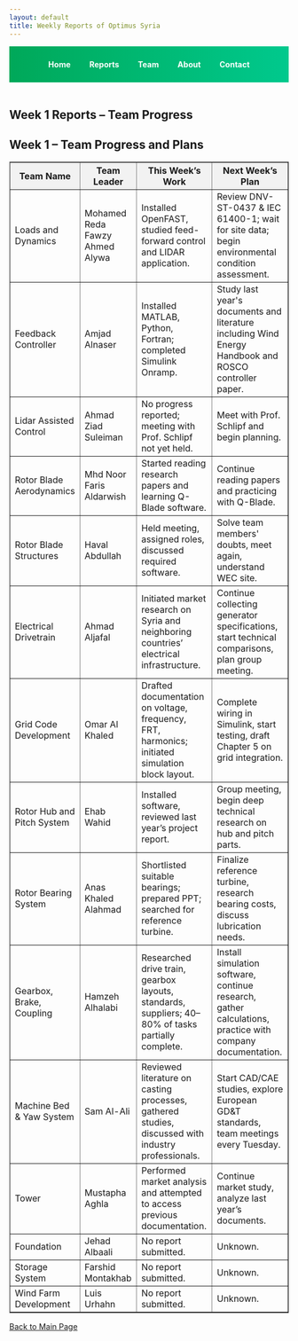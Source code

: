 ```yaml
---
layout: default
title: Weekly Reports of Optimus Syria
---
```


<!-- Top Navigation -->
<div style="text-align:center; background:linear-gradient(90deg, #00a859, #00c98d); padding:10px;">

  <a href="index.html" style="color:white; margin:0 15px; font-weight:bold; text-decoration:none;">Home</a>
  <a href="week1.html" style="color:white; margin:0 15px; font-weight:bold; text-decoration:none;">Reports</a>
  <a href="team.html" style="color:white; margin:0 15px; font-weight:bold; text-decoration:none;">Team</a>
  <a href="about.html" style="color:white; margin:0 15px; font-weight:bold; text-decoration:none;">About</a>
  <a href="contact.html" style="color:white; margin:0 15px; font-weight:bold; text-decoration:none;">Contact</a>
</div>

<br>

<link rel="stylesheet" href="assets/style.css">

## Week 1 Reports – Team Progress

<h2>Week 1 – Team Progress and Plans</h2>

<table border="1" cellpadding="8" cellspacing="0" style="border-collapse: collapse; width: 100%;">
  <thead style="background-color: #f2f2f2;">
    <tr>
      <th>Team Name</th>
      <th>Team Leader</th>
      <th>This Week’s Work</th>
      <th>Next Week’s Plan</th>
    </tr>
  </thead>
  <tbody>
    <tr>
      <td>Loads and Dynamics</td>
      <td>Mohamed Reda Fawzy Ahmed Alywa</td>
      <td>Installed OpenFAST, studied feed-forward control and LIDAR application.</td>
      <td>Review DNV-ST-0437 & IEC 61400-1; wait for site data; begin environmental condition assessment.</td>
    </tr>
    <tr>
      <td>Feedback Controller</td>
      <td>Amjad Alnaser</td>
      <td>Installed MATLAB, Python, Fortran; completed Simulink Onramp.</td>
      <td>Study last year's documents and literature including Wind Energy Handbook and ROSCO controller paper.</td>
    </tr>
    <tr>
      <td>Lidar Assisted Control</td>
      <td>Ahmad Ziad Suleiman</td>
      <td>No progress reported; meeting with Prof. Schlipf not yet held.</td>
      <td>Meet with Prof. Schlipf and begin planning.</td>
    </tr>
    <tr>
      <td>Rotor Blade Aerodynamics</td>
      <td>Mhd Noor Faris Aldarwish</td>
      <td>Started reading research papers and learning Q-Blade software.</td>
      <td>Continue reading papers and practicing with Q-Blade.</td>
    </tr>
    <tr>
      <td>Rotor Blade Structures</td>
      <td>Haval Abdullah</td>
      <td>Held meeting, assigned roles, discussed required software.</td>
      <td>Solve team members' doubts, meet again, understand WEC site.</td>
    </tr>
    <tr>
      <td>Electrical Drivetrain</td>
      <td>Ahmad Aljafal</td>
      <td>Initiated market research on Syria and neighboring countries’ electrical infrastructure.</td>
      <td>Continue collecting generator specifications, start technical comparisons, plan group meeting.</td>
    </tr>
    <tr>
      <td>Grid Code Development</td>
      <td>Omar Al Khaled</td>
      <td>Drafted documentation on voltage, frequency, FRT, harmonics; initiated simulation block layout.</td>
      <td>Complete wiring in Simulink, start testing, draft Chapter 5 on grid integration.</td>
    </tr>
    <tr>
      <td>Rotor Hub and Pitch System</td>
      <td>Ehab Wahid</td>
      <td>Installed software, reviewed last year’s project report.</td>
      <td>Group meeting, begin deep technical research on hub and pitch parts.</td>
    </tr>
    <tr>
      <td>Rotor Bearing System</td>
      <td>Anas Khaled Alahmad</td>
      <td>Shortlisted suitable bearings; prepared PPT; searched for reference turbine.</td>
      <td>Finalize reference turbine, research bearing costs, discuss lubrication needs.</td>
    </tr>
    <tr>
      <td>Gearbox, Brake, Coupling</td>
      <td>Hamzeh Alhalabi</td>
      <td>Researched drive train, gearbox layouts, standards, suppliers; 40–80% of tasks partially complete.</td>
      <td>Install simulation software, continue research, gather calculations, practice with company documentation.</td>
    </tr>
    <tr>
      <td>Machine Bed & Yaw System</td>
      <td>Sam Al-Ali</td>
      <td>Reviewed literature on casting processes, gathered studies, discussed with industry professionals.</td>
      <td>Start CAD/CAE studies, explore European GD&T standards, team meetings every Tuesday.</td>
    </tr>
    <tr>
      <td>Tower</td>
      <td>Mustapha Aghla</td>
      <td>Performed market analysis and attempted to access previous documentation.</td>
      <td>Continue market study, analyze last year’s documents.</td>
    </tr>
    <tr>
      <td>Foundation</td>
      <td>Jehad Albaali</td>
      <td>No report submitted.</td>
      <td>Unknown.</td>
    </tr>
    <tr>
      <td>Storage System</td>
      <td>Farshid Montakhab</td>
      <td>No report submitted.</td>
      <td>Unknown.</td>
    </tr>
    <tr>
      <td>Wind Farm Development</td>
      <td>Luis Urhahn</td>
      <td>No report submitted.</td>
      <td>Unknown.</td>
    </tr>
  </tbody>
</table>



[Back to Main Page](index.md)

<style>
footer { display: none; }
</style>
